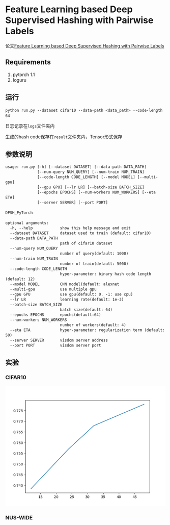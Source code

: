 # Feature Learning based Deep Supervised Hashing with Pairwise Labels

论文[Feature Learning based Deep Supervised Hashing with Pairwise Labels](http://202.119.32.195/cache/1/03/cs.nju.edu.cn/01c07b4c0cb0161455ace83be60f9ffc/IJCAI16_DPSH.pdf)

## Requirements
1. pytorch 1.1
2. loguru

## 运行
`python run.py --dataset cifar10 --data-path <data_path> --code-length 64 `

日志记录在`logs`文件夹内

生成的hash code保存在`result`文件夹内，Tensor形式保存

## 参数说明
```
usage: run.py [-h] [--dataset DATASET] [--data-path DATA_PATH]
              [--num-query NUM_QUERY] [--num-train NUM_TRAIN]
              [--code-length CODE_LENGTH] [--model MODEL] [--multi-gpu]
              [--gpu GPU] [--lr LR] [--batch-size BATCH_SIZE]
              [--epochs EPOCHS] [--num-workers NUM_WORKERS] [--eta ETA]
              [--server SERVER] [--port PORT]

DPSH_PyTorch

optional arguments:
  -h, --help            show this help message and exit
  --dataset DATASET     dataset used to train (default: cifar10)
  --data-path DATA_PATH
                        path of cifar10 dataset
  --num-query NUM_QUERY
                        number of query(default: 1000)
  --num-train NUM_TRAIN
                        number of train(default: 5000)
  --code-length CODE_LENGTH
                        hyper-parameter: binary hash code length (default: 12)
  --model MODEL         CNN model(default: alexnet
  --multi-gpu           use multiple gpu
  --gpu GPU             use gpu(default: 0. -1: use cpu)
  --lr LR               learning rate(default: 1e-3)
  --batch-size BATCH_SIZE
                        batch size(default: 64)
  --epochs EPOCHS       epochs(default:64)
  --num-workers NUM_WORKERS
                        number of workers(default: 4)
  --eta ETA             hyper-parameter: regularization term (default: 50)
  --server SERVER       visdom server address
  --port PORT           visdom server port

```

## 实验
### CIFAR10
![map](Figure_1.png)

### NUS-WIDE